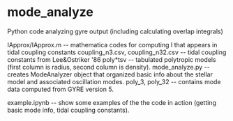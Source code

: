 # mode_analyze
Python code analyzing gyre output (including calculating overlap integrals)

IApprox/IApprox.m -- mathematica codes for computing I that appears in tidal coupling constants
coupling_n3.csv, coupling_n32.csv -- tidal coupling constants from Lee&Ostriker '86
poly*tsv -- tabulated polytropic models (first column is radius, second column is density).
mode_analyze.py -- creates ModeAnalyzer object that organized basic info about the stellar model
and associated oscillation modes. 
poly_3, poly_32 -- contains mode data computed from GYRE version 5. 

example.ipynb -- show some examples of the the code in action (getting basic mode info, tidal coupling constants). 
